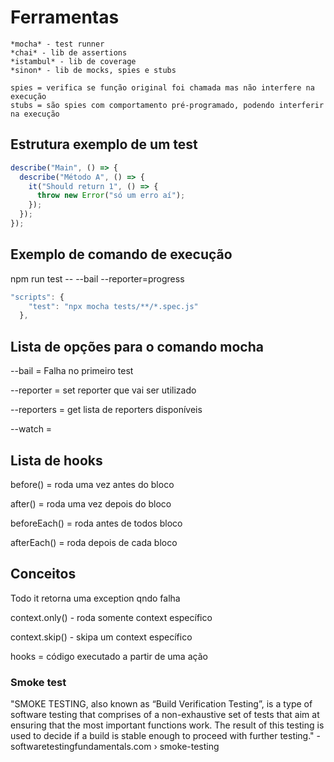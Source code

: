 # Ferramentas

    *mocha* - test runner
    *chai* - lib de assertions
    *istambul* - lib de coverage
    *sinon* - lib de mocks, spies e stubs

    spies = verifica se função original foi chamada mas não interfere na execução
    stubs = são spies com comportamento pré-programado, podendo interferir na execução

## Estrutura exemplo de um test

```js
describe("Main", () => {
  describe("Método A", () => {
    it("Should return 1", () => {
      throw new Error("só um erro aí");
    });
  });
});
```

## Exemplo de comando de execução

npm run test -- --bail --reporter=progress

```js
"scripts": {
    "test": "npx mocha tests/**/*.spec.js"
  },
```

## Lista de opções para o comando mocha
--bail = Falha no primeiro test

--reporter = set reporter que vai ser utilizado

--reporters = get lista de reporters disponíveis

--watch = 

## Lista de hooks
before() = roda uma vez antes do bloco

after() = roda uma vez depois do bloco

beforeEach() = roda antes de todos bloco

afterEach() = roda depois de cada bloco

## Conceitos
Todo it retorna uma exception qndo falha

context.only() - roda somente context específico

context.skip() - skipa um context específico

hooks = código executado a partir de uma ação

### Smoke test
"SMOKE TESTING, also known as “Build Verification Testing”, is a type of software testing that comprises of a non-exhaustive set of tests that aim at ensuring that the most important functions work. The result of this testing is used to decide if a build is stable enough to proceed with further testing."
                                                                    - softwaretestingfundamentals.com › smoke-testing

